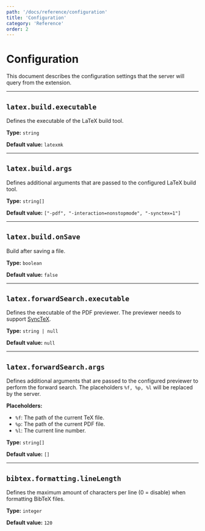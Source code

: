 ```yaml
---
path: '/docs/reference/configuration'
title: 'Configuration'
category: 'Reference'
order: 2
---
```


# Configuration

This document describes the configuration settings that the server will query from the extension.

---

## `latex.build.executable`

Defines the executable of the LaTeX build tool.

**Type:** `string`

**Default value:** `latexmk`

---

## `latex.build.args`

Defines additional arguments that are passed to the configured LaTeX build tool.

**Type:** `string[]`

**Default value:** `["-pdf", "-interaction=nonstopmode", "-synctex=1"]`

---

## `latex.build.onSave`

Build after saving a file.

**Type:** `boolean`

**Default value:** `false`

---

## `latex.forwardSearch.executable`

Defines the executable of the PDF previewer.
The previewer needs to support [SyncTeX](http://www.tug.org/TUGboat/tb29-3/tb93laurens.pdf).

**Type:** `string | null`

**Default value:** `null`

---

## `latex.forwardSearch.args`

Defines additional arguments that are passed to the configured previewer to perform the forward search.
The placeholders `%f, %p, %l` will be replaced by the server.

**Placeholders:**

- `%f`: The path of the current TeX file.
- `%p`: The path of the current PDF file.
- `%l`: The current line number.

**Type:** `string[]`

**Default value:** `[]`

---

## `bibtex.formatting.lineLength`

Defines the maximum amount of characters per line (0 = disable) when formatting BibTeX files.

**Type:** `integer`

**Default value:** `120`
